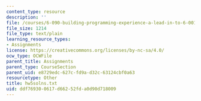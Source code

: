 ```yaml
---
content_type: resource
description: ''
file: /courses/6-090-building-programming-experience-a-lead-in-to-6-001-january-iap-2005/ddf769300617d66252fda0d90d718009_hw5solns.txt
file_size: 1214
file_type: text/plain
learning_resource_types:
- Assignments
license: https://creativecommons.org/licenses/by-nc-sa/4.0/
ocw_type: OCWFile
parent_title: Assignments
parent_type: CourseSection
parent_uid: e8729edc-627c-fd9a-d32c-63124cbf0a63
resourcetype: Other
title: hw5solns.txt
uid: ddf76930-0617-d662-52fd-a0d90d718009
---
```

